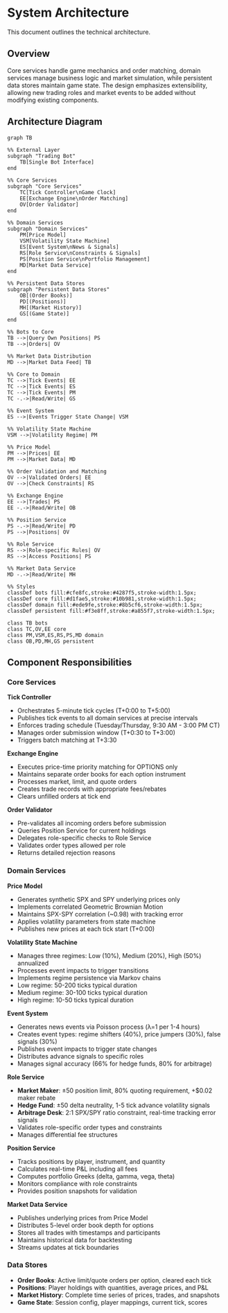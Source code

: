 # System Architecture

This document outlines the technical architecture.

## Overview

Core services handle game mechanics and order matching, domain services manage business logic and market simulation, while persistent data stores maintain game state. The design emphasizes extensibility, allowing new trading roles and market events to be added without modifying existing components.

## Architecture Diagram

```mermaid
graph TB

%% External Layer
subgraph "Trading Bot"
    TB[Single Bot Interface]
end

%% Core Services
subgraph "Core Services"
    TC[Tick Controller\nGame Clock]
    EE[Exchange Engine\nOrder Matching]
    OV[Order Validator]
end

%% Domain Services
subgraph "Domain Services"
    PM[Price Model]
    VSM[Volatility State Machine]
    ES[Event System\nNews & Signals]
    RS[Role Service\nConstraints & Signals]
    PS[Position Service\nPortfolio Management]
    MD[Market Data Service]
end

%% Persistent Data Stores
subgraph "Persistent Data Stores"
    OB[(Order Books)]
    PD[(Positions)]
    MH[(Market History)]
    GS[(Game State)]
end

%% Bots to Core
TB -->|Query Own Positions| PS
TB -->|Orders| OV

%% Market Data Distribution
MD -->|Market Data Feed| TB

%% Core to Domain
TC -->|Tick Events| EE
TC -->|Tick Events| ES
TC -->|Tick Events| PM
TC -.->|Read/Write| GS

%% Event System
ES -->|Events Trigger State Change| VSM

%% Volatility State Machine
VSM -->|Volatility Regime| PM

%% Price Model
PM -->|Prices| EE
PM -->|Market Data| MD

%% Order Validation and Matching
OV -->|Validated Orders| EE
OV -->|Check Constraints| RS

%% Exchange Engine
EE -->|Trades| PS
EE -.->|Read/Write| OB

%% Position Service
PS -.->|Read/Write| PD
PS -->|Positions| OV

%% Role Service
RS -->|Role-specific Rules| OV
RS -->|Access Positions| PS

%% Market Data Service
MD -.->|Read/Write| MH

%% Styles
classDef bots fill:#cfe8fc,stroke:#4287f5,stroke-width:1.5px;
classDef core fill:#d1fae5,stroke:#10b981,stroke-width:1.5px;
classDef domain fill:#ede9fe,stroke:#8b5cf6,stroke-width:1.5px;
classDef persistent fill:#f3e8ff,stroke:#a855f7,stroke-width:1.5px;

class TB bots
class TC,OV,EE core
class PM,VSM,ES,RS,PS,MD domain
class OB,PD,MH,GS persistent
```
## Component Responsibilities

### Core Services
**Tick Controller**
- Orchestrates 5-minute tick cycles (T+0:00 to T+5:00)
- Publishes tick events to all domain services at precise intervals
- Enforces trading schedule (Tuesday/Thursday, 9:30 AM - 3:00 PM CT)
- Manages order submission window (T+0:30 to T+3:00)
- Triggers batch matching at T+3:30

**Exchange Engine**
- Executes price-time priority matching for OPTIONS only
- Maintains separate order books for each option instrument
- Processes market, limit, and quote orders
- Creates trade records with appropriate fees/rebates
- Clears unfilled orders at tick end

**Order Validator**
- Pre-validates all incoming orders before submission
- Queries Position Service for current holdings
- Delegates role-specific checks to Role Service
- Validates order types allowed per role
- Returns detailed rejection reasons

### Domain Services
**Price Model**
- Generates synthetic SPX and SPY underlying prices only
- Implements correlated Geometric Brownian Motion
- Maintains SPX-SPY correlation (~0.98) with tracking error
- Applies volatility parameters from state machine
- Publishes new prices at each tick start (T+0:00)

**Volatility State Machine**
- Manages three regimes: Low (10%), Medium (20%), High (50%) annualized
- Processes event impacts to trigger transitions
- Implements regime persistence via Markov chains
- Low regime: 50-200 ticks typical duration
- Medium regime: 30-100 ticks typical duration
- High regime: 10-50 ticks typical duration

**Event System**
- Generates news events via Poisson process (λ=1 per 1-4 hours)
- Creates event types: regime shifters (40%), price jumpers (30%), false signals (30%)
- Publishes event impacts to trigger state changes
- Distributes advance signals to specific roles
- Manages signal accuracy (66% for hedge funds, 80% for arbitrage)

**Role Service**
- **Market Maker**: ±50 position limit, 80% quoting requirement, +$0.02 maker rebate
- **Hedge Fund**: ±50 delta neutrality, 1-5 tick advance volatility signals
- **Arbitrage Desk**: 2:1 SPX/SPY ratio constraint, real-time tracking error signals
- Validates role-specific order types and constraints
- Manages differential fee structures

**Position Service**
- Tracks positions by player, instrument, and quantity
- Calculates real-time P&L including all fees
- Computes portfolio Greeks (delta, gamma, vega, theta)
- Monitors compliance with role constraints
- Provides position snapshots for validation

**Market Data Service**
- Publishes underlying prices from Price Model
- Distributes 5-level order book depth for options
- Stores all trades with timestamps and participants
- Maintains historical data for backtesting
- Streams updates at tick boundaries

### Data Stores
- **Order Books**: Active limit/quote orders per option, cleared each tick
- **Positions**: Player holdings with quantities, average prices, and P&L
- **Market History**: Complete time series of prices, trades, and snapshots
- **Game State**: Session config, player mappings, current tick, scores
